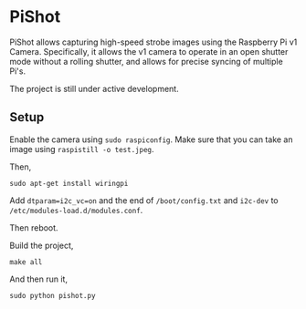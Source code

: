 # PiShot

PiShot allows capturing high-speed strobe images using the Raspberry Pi v1
Camera. Specifically, it allows the v1 camera to operate in an open shutter mode
without a rolling shutter, and allows for precise syncing of multiple Pi's.

The project is still under active development.

## Setup

Enable the camera using `sudo raspiconfig`. Make sure that you can take an image
using `raspistill -o test.jpeg`.

Then,

```
sudo apt-get install wiringpi
```

Add `dtparam=i2c_vc=on` and the end of `/boot/config.txt` and `i2c-dev` to
`/etc/modules-load.d/modules.conf`.

Then reboot.

Build the project,

```
make all
```

And then run it,

```
sudo python pishot.py
```
